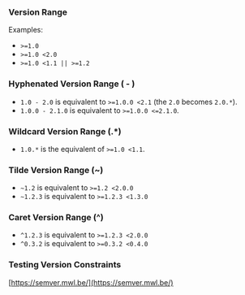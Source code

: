 ### Version Range

Examples:

* `>=1.0`
* `>=1.0 <2.0`
* `>=1.0 <1.1 || >=1.2`

### Hyphenated Version Range ( - )

- `1.0 - 2.0` is equivalent to `>=1.0.0 <2.1` (the `2.0` becomes `2.0.*`).
- `1.0.0 - 2.1.0` is equivalent to `>=1.0.0 <=2.1.0`.

### Wildcard Version Range (.*)

- `1.0.*` is the equivalent of `>=1.0 <1.1`.

### Tilde Version Range (~)

- `~1.2` is equivalent to `>=1.2 <2.0.0`
- `~1.2.3` is equivalent to `>=1.2.3 <1.3.0`

### Caret Version Range (^)

- `^1.2.3` is equivalent to `>=1.2.3 <2.0.0`
- `^0.3.2` is equivalent to `>=0.3.2 <0.4.0`

### Testing Version Constraints
[https://semver.mwl.be/](https://semver.mwl.be/)